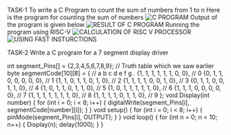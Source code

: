 TASK-1 
To write a C Program to count the sum of numbers from 1 to n
Here is the program for counting the sum of numbers
![C PROGRAM](https://github.com/kavithareddy1706/TASK-1/assets/173707290/0a146378-fa6a-4fd3-a664-de07930febaa)
Output of the program is given below
![RESULT OF C PROGRAM](https://github.com/kavithareddy1706/TASK-1/assets/173707290/6d02b966-a7ba-4778-86d4-95e8acbf2df7)
Running the program using RISC-V
![CALCULATION OF RISC V PROCESSOR](https://github.com/kavithareddy1706/TASK-1/assets/173707290/6851096b-57e3-4e27-ac75-b97c0bdc0b18)
![USING FAST INSTURCTIONS](https://github.com/kavithareddy1706/TASK-1/assets/173707290/d26e3533-153d-42f9-af78-c9f335e7e702)

TASK-2
Write a C program for a 7 segment display driver

int segment_Pins[] = {2,3,4,5,6,7,8,9}; 
// Truth table which we saw earlier
byte segmentCode[10][8] = {
    //  a  b  c  d  e  f  g  .
    {1, 1, 1, 1, 1, 1, 0, 0},  // 0
    {0, 1, 1, 0, 0, 0, 0, 0},  // 1
    {1, 1, 0, 1, 1, 0, 1, 0},  // 2
    {1, 1, 1, 1, 0, 0, 1, 0},  // 3
    {0, 1, 1, 0, 0, 1, 1, 0},  // 4
    {1, 0, 1, 1, 0, 1, 1, 0},  // 5
    {1, 0, 1, 1, 1, 1, 1, 0},  // 6
    {1, 1, 1, 0, 0, 0, 0, 0},  // 7
    {1, 1, 1, 1, 1, 1, 1, 0},  // 8
    {1, 1, 1, 1, 0, 1, 1, 0},  // 9
};
void Display(int number) {
    for (int i = 0; i < 8; i++) {
        digitalWrite(segment_Pins[i], segmentCode[number][i]);
    }
}
void setup() {
    for (int i = 0; i < 8; i++) {
        pinMode(segment_Pins[i], OUTPUT);
    }
}
void loop() {
    for (int n = 0; n < 10; n++) {
        Display(n);
        delay(1000);
    }
}
